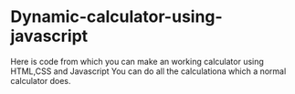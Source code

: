 # Dynamic-calculator-using-javascript
Here is code from which you can make an working calculator using HTML,CSS and Javascript
You can do all the calculationa which a normal calculator does.
